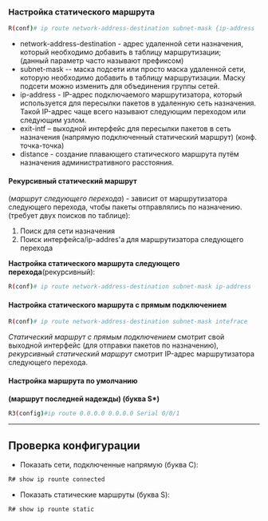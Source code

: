 ### Настройка статического маршрута
```bash
R(conf)# ip route network-address-destination subnet-mask {ip-address | intefrace} [distance]
```
- network-address-destination - адрес удаленной сети назначения, 
							  который необходимо добавить в таблицу маршрутизации;  
							  (данный параметр часто называют префиксом)							 
- subnet-mask -- маска подсети или просто маска удаленной сети, 
		       которую необходимо добавить в таблицу маршрутизации. 
		       Маску подсети можно изменить для объединения группы сетей.
- ip-address  -  IP-адрес подключаемого маршрутизатора, 
			   который используется для пересылки пакетов в удаленную сеть назначения. 
			   Такой IP-адрес чаще всего называют следующим переходом или следующим узлом. 
- exit-intf – выходной интерфейс для пересылки пакетов в сеть назначения
			(напрямую подключенный статический маршрут) (конф. точка-точка)
- distance - создание плавающего статического маршрута 
		           путём назначения административного расстояния.

#### Рекурсивный статический маршрут 
(_маршрут следующего перехода_) - зависит от маршрутизатора следующего перехода, чтобы пакеты отправлялись по назначению. (требует двух поисков по таблице):
1. Поиск для сети назначения 
2. Поиск интерфейса/ip-addres'а для маршрутизатора следующего перехода

__Настройка статического маршрута следующего перехода__(рекурсивный):
```bash
R(conf)# ip route network-address-destination subnet-mask ip-address
```
#### Настройка статического маршрута с прямым подключением
```bash
R(conf)# ip route network-address-destination subnet-mask intefrace
```
_Статический маршрут с прямым подключением_ смотрит свой выходной интерфейс (для отправки пакетов по назначению),
_рекурсивный статический маршрут_ смотрит IP-адрес маршрутизатора следующего перехода.
#### Настройка маршрута по умолчанию 
__(маршрут последней надежды) (буква S*)__
```bash
R3(config)#ip route 0.0.0.0 0.0.0.0 Serial 0/0/1
```
---
## Проверка конфигурации
- Показать сети, подключенные напрямую (буква C):
```bash
R# show ip rounte connected
```
- Показать статические маршруты (буква S):
```bash
R# show ip rounte static
```
